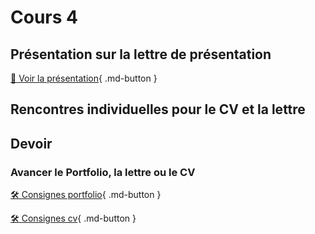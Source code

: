 # Cours 4
## Présentation sur la lettre de présentation     
[📁 Voir la présentation](https://cmontmorency365-my.sharepoint.com/:b:/g/personal/lora_boisvert_cmontmorency_qc_ca/ERrX846mpkdKu4CkXSbw1TYBDAUmeVdpkbbA89qHX-jchw?e=aiBfkj){ .md-button }  


## Rencontres individuelles pour le CV et la lettre



## Devoir
### Avancer le Portfolio, la lettre ou le CV    
[🛠️ Consignes portfolio](./stages/portfolio.md){ .md-button }        

[🛠️ Consignes cv](./stages/cv.md){ .md-button }     

